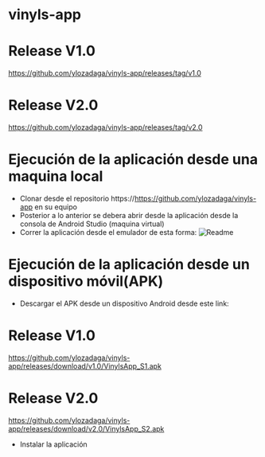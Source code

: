 # vinyls-app

# Release V1.0
https://github.com/ylozadaga/vinyls-app/releases/tag/v1.0

# Release V2.0
https://github.com/ylozadaga/vinyls-app/releases/tag/v2.0

# Ejecución de la aplicación desde una maquina local
- Clonar desde el repositorio https://https://github.com/ylozadaga/vinyls-app en su equipo
- Posterior a lo anterior se debera abrir desde la aplicación desde la consola de Android Studio (maquina virtual)
- Correr la aplicación desde el emulador de esta forma:
  ![Readme](https://user-images.githubusercontent.com/98726866/201858097-254b736f-0bdd-43c8-bd1e-999cd1298639.png)


# Ejecución de la aplicación desde un dispositivo móvil(APK)
- Descargar el APK desde un dispositivo Android desde este link:

# Release V1.0
https://github.com/ylozadaga/vinyls-app/releases/download/v1.0/VinylsApp_S1.apk

# Release V2.0
https://github.com/ylozadaga/vinyls-app/releases/download/v2.0/VinylsApp_S2.apk
- Instalar la aplicación

